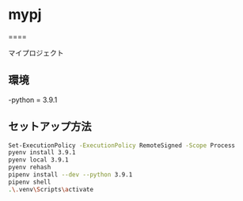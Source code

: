 # mypj

====

マイプロジェクト

## 環境

-python = 3.9.1

## セットアップ方法

```sh
Set-ExecutionPolicy -ExecutionPolicy RemoteSigned -Scope Process
pyenv install 3.9.1
pyenv local 3.9.1
pyenv rehash
pipenv install --dev --python 3.9.1
pipenv shell
.\.venv\Scripts\activate
```
